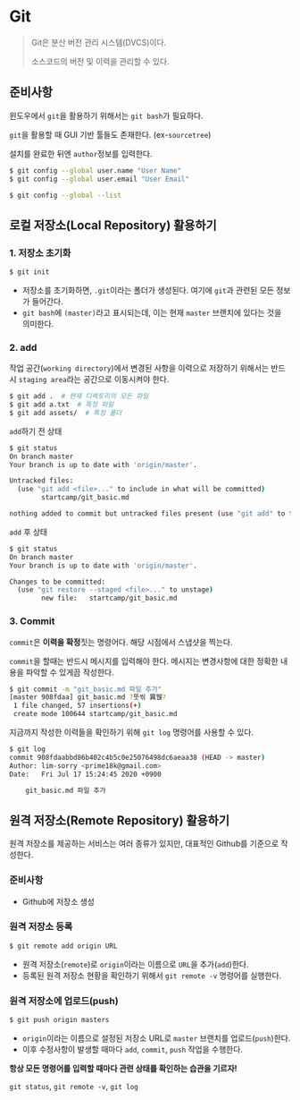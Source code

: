 # Git

> Git은 분산 버전 관리 시스템(DVCS)이다.
>
> 소스코드의 버전 및 이력을 관리할 수 있다.



## 준비사항

윈도우에서 `git`을 활용하기 위해서는 `git bash`가 필요하다.

`git`을 활용할 때 GUI 기반 툴들도 존재한다. (ex-`sourcetree`)

설치를 완료한 뒤엔 `author`정보를 입력한다.

```bash
$ git config --global user.name "User Name"
$ git config --global user.email "User Email"

$ git config --global --list
```



## 로컬 저장소(Local Repository) 활용하기

### 1. 저장소 초기화

```bash
$ git init
```

- 저장소를 초기화하면, `.git`이라는 폴더가 생성된다. 여기에 `git`과 관련된 모든 정보가 들어간다.
- `git bash`에 `(master)`라고 표시되는데, 이는 현재 `master` 브랜치에 있다는 것을 의미한다.



### 2. add

작업 공간(`working directory`)에서 변경된 사항을 이력으로 저장하기 위해서는 반드시 `staging area`라는 공간으로 이동시켜야 한다.

```bash
$ git add .  # 현재 디렉토리의 모든 파일
$ git add a.txt  # 특정 파일
$ git add assets/  # 특정 폴더
```



`add`하기 전 상태

```bash
$ git status
On branch master
Your branch is up to date with 'origin/master'.

Untracked files:
  (use "git add <file>..." to include in what will be committed)
        startcamp/git_basic.md

nothing added to commit but untracked files present (use "git add" to track)
```



`add` 후 상태

```bash
$ git status
On branch master
Your branch is up to date with 'origin/master'.

Changes to be committed:
  (use "git restore --staged <file>..." to unstage)
        new file:   startcamp/git_basic.md
```



### 3. Commit

`commit`은 **이력을 확정**짓는 명령어다. 해당 시점에서 스냅샷을 찍는다.

`commit`을 할때는 반드시 메시지를 입력해야 한다. 메시지는 변경사항에 대한 정확한 내용을 파악할 수 있게끔 작성한다.

```bash
$ git commit -m "git_basic.md 파일 추가"
[master 908fdaa] git_basic.md ?뚯씪 異붽?
 1 file changed, 57 insertions(+)
 create mode 100644 startcamp/git_basic.md
```



지금까지 작성한 이력들을 확인하기 위해 `git log` 명령어를 사용할 수 있다.

```bash
$ git log
commit 908fdaabbd86b402c4b5c0e25076498dc6aeaa38 (HEAD -> master)
Author: lim-sorry <prime18k@gmail.com>
Date:   Fri Jul 17 15:24:45 2020 +0900

    git_basic.md 파일 추가
```



## 원격 저장소(Remote Repository) 활용하기

원격 저장소를 제공하는 서비스는 여러 종류가 있지만, 대표적인 Github를 기준으로 작성한다.



### 준비사항

- Github에 저장소 생성



### 원격 저장소 등록

```bash
$ git remote add origin URL
```

- 원격 저장소(`remote`)로 `origin`이라는 이름으로 `URL`을 추가(`add`)한다.
- 등록된 원격 저장소 현황을 확인하기 위해서 `git remote -v` 명령어를 실행한다.



### 원격 저장소에 업로드(push)

```bash
$ git push origin masters
```

- `origin`이라는 이름으로 설정된 저장소 URL로 `master` 브랜치를 업로드(`push`)한다.
- 이후 수정사항이 발생할 때마다 `add`, `commit`, `push` 작업을 수행한다.



**항상 모든 명령어를 입력할 때마다 관련 상태를 확인하는 습관을 기르자!**

`git status`, `git remote -v`, `git log`